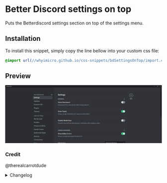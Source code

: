 # Better Discord settings on top

Puts the Betterdiscord settings section on top of the settings menu.

## Installation

To install this snippet, simply copy the line bellow into your custom css file:

```css
@import url(//whyimicro.github.io/css-snippets/bdSettingsOnTop/import.css);
```

## Preview

![image](https://raw.githubusercontent.com/WhyiMicro/css-snippets/main/_previews/bdSettingsOnTop.png)

### Credit

@therealcarrotdude

<details>
<summary>Changelog</summary>

## 1.0.0

- Moved from old repo to new one

</details>
